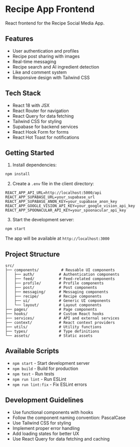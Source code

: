 # Recipe App Frontend

React frontend for the Recipe Social Media App.

## Features

- User authentication and profiles
- Recipe post sharing with images
- Real-time messaging
- Recipe search and AI ingredient detection
- Like and comment system
- Responsive design with Tailwind CSS

## Tech Stack

- React 18 with JSX
- React Router for navigation
- React Query for data fetching
- Tailwind CSS for styling
- Supabase for backend services
- React Hook Form for forms
- React Hot Toast for notifications

## Getting Started

1. Install dependencies:
```bash
npm install
```

2. Create a `.env` file in the client directory:
```env
REACT_APP_API_URL=http://localhost:5000/api
REACT_APP_SUPABASE_URL=your_supabase_url
REACT_APP_SUPABASE_ANON_KEY=your_supabase_anon_key
REACT_APP_GOOGLE_VISION_API_KEY=your_google_vision_api_key
REACT_APP_SPOONACULAR_API_KEY=your_spoonacular_api_key
```

3. Start the development server:
```bash
npm start
```

The app will be available at `http://localhost:3000`

## Project Structure

```
src/
├── components/          # Reusable UI components
│   ├── auth/           # Authentication components
│   ├── feed/           # Feed-related components
│   ├── profile/        # Profile components
│   ├── post/           # Post components
│   ├── messaging/      # Messaging components
│   ├── recipe/         # Recipe components
│   ├── ui/             # Generic UI components
│   └── layout/         # Layout components
├── pages/              # Page components
├── hooks/              # Custom React hooks
├── services/           # API and external services
├── context/            # React context providers
├── utils/              # Utility functions
├── types/              # Type definitions
└── assets/             # Static assets
```

## Available Scripts

- `npm start` - Start development server
- `npm build` - Build for production
- `npm test` - Run tests
- `npm run lint` - Run ESLint
- `npm run lint:fix` - Fix ESLint errors

## Development Guidelines

- Use functional components with hooks
- Follow the component naming convention: PascalCase
- Use Tailwind CSS for styling
- Implement proper error handling
- Add loading states for better UX
- Use React Query for data fetching and caching 